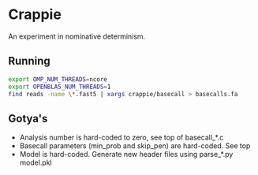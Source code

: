# Crappie
An experiment in nominative determinism.


## Running
```bash
export OMP_NUM_THREADS=ncore
export OPENBLAS_NUM_THREADS=1
find reads -name \*.fast5 | xargs crappie/basecall > basecalls.fa
```

## Gotya's
* Analysis number is hard-coded to zero, see top of basecall\_\*.c
* Basecall parameters (min\_prob and skip\_pen) are hard-coded. See top
* Model is hard-coded.  Generate new header files using parse\_\*.py model.pkl


